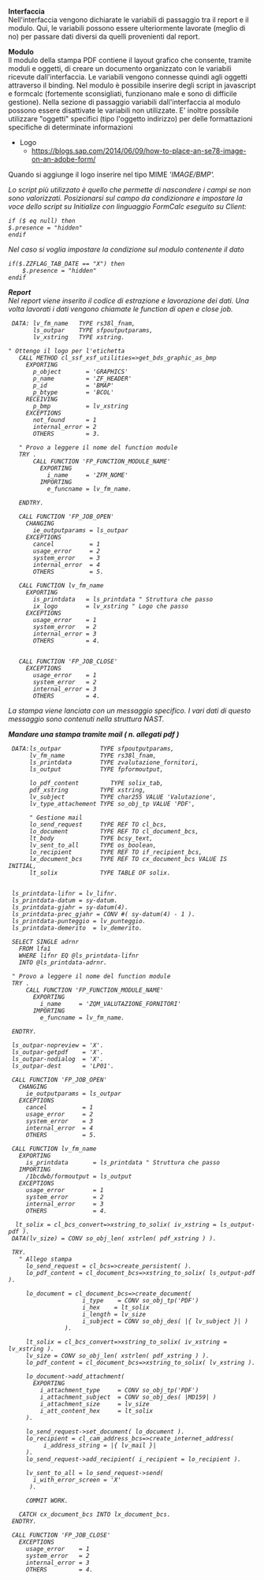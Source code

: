 **Interfaccia**</br>
Nell'interfaccia vengono dichiarate le variabili di passaggio tra il report e il modulo. Qui, le variabili possono essere ulteriormente lavorate (meglio di no) per passare dati diversi da quelli provenienti dal report.

**Modulo** </br>
Il modulo della stampa PDF contiene il layout grafico che consente, tramite moduli e oggetti, di creare un documento organizzato con le variabili ricevute dall'interfaccia. Le variabili vengono connesse quindi agli oggetti attraverso il binding. 
Nel modulo è possibile inserire degli script in javascript e formcalc (fortemente sconsigliati, funzionano male e sono di difficile gestione). Nella sezione di passaggio variabili dall'interfaccia al modulo possono essere disattivate le variabili non utilizzate. E' inoltre possibile utilizzare "oggetti" specifici (tipo l'oggetto indirizzo) per delle formattazioni specifiche di determinate informazioni
- Logo
  - https://blogs.sap.com/2014/06/09/how-to-place-an-se78-image-on-an-adobe-form/
  
Quando si aggiunge il logo inserire nel tipo MIME <i>'IMAGE/BMP'<i/>.
  
Lo script più utilizzato è quello che permette di nascondere i campi se non sono valorizzati. Posizionarsi sul campo da condizionare e impostare la voce dello script su <i>Initialize</i> con linguaggio <i>FormCalc</i> eseguito su <i>Client:</i>

```FormCalc
if ($ eq null) then
$.presence = "hidden"
endif
```
Nel caso si voglia impostare la condizione sul modulo contenente il dato
```FormCalc
if($.ZZFLAG_TAB_DATE == "X") then
	$.presence = "hidden"
endif
```
    
**Report**</br>
Nel report viene inserito il codice di estrazione e lavorazione dei dati. Una volta lavorati i dati vengono chiamate le function di open e close job.

 ```abap
  DATA: lv_fm_name   TYPE rs38l_fnam,
        ls_outpar    TYPE sfpoutputparams,
        lv_xstring   TYPE xstring.
        
 " Ottengo il logo per l'etichetta
    CALL METHOD cl_ssf_xsf_utilities=>get_bds_graphic_as_bmp
      EXPORTING
        p_object       = 'GRAPHICS'
        p_name         = 'ZF_HEADER'
        p_id           = 'BMAP'
        p_btype        = 'BCOL'
      RECEIVING
        p_bmp          = lv_xstring
      EXCEPTIONS
        not_found      = 1
        internal_error = 2
        OTHERS         = 3.
        
    " Provo a leggere il nome del function module
    TRY .
        CALL FUNCTION 'FP_FUNCTION_MODULE_NAME'
          EXPORTING
            i_name     = 'ZFM_NOME'
          IMPORTING
            e_funcname = lv_fm_name.

    ENDTRY.

    CALL FUNCTION 'FP_JOB_OPEN'
      CHANGING
        ie_outputparams = ls_outpar
      EXCEPTIONS
        cancel          = 1
        usage_error     = 2
        system_error    = 3
        internal_error  = 4
        OTHERS          = 5.

    CALL FUNCTION lv_fm_name
      EXPORTING
        is_printdata   = ls_printdata " Struttura che passo
        ix_logo        = lv_xstring " Logo che passo
      EXCEPTIONS
        usage_error    = 1
        system_error   = 2
        internal_error = 3
        OTHERS         = 4.


    CALL FUNCTION 'FP_JOB_CLOSE'
      EXCEPTIONS
        usage_error    = 1
        system_error   = 2
        internal_error = 3
        OTHERS         = 4.
 ```
 
La stampa viene lanciata con un messaggio specifico. I vari dati di questo messaggio sono contenuti nella struttura <i>NAST</i>.


**Mandare una stampa tramite mail ( n. allegati pdf )**

 ```abap
  DATA:ls_outpar           TYPE sfpoutputparams,
       lv_fm_name          TYPE rs38l_fnam,
       ls_printdata        TYPE zvalutazione_fornitori,
       ls_output           TYPE fpformoutput,

       lo_pdf_content         TYPE solix_tab,
       pdf_xstring         TYPE xstring,
       lv_subject          TYPE char255 VALUE 'Valutazione',
       lv_type_attachement TYPE so_obj_tp VALUE 'PDF',

       " Gestione mail
       lo_send_request     TYPE REF TO cl_bcs,
       lo_document         TYPE REF TO cl_document_bcs,
       lt_body             TYPE bcsy_text,
       lv_sent_to_all      TYPE os_boolean,
       lo_recipient        TYPE REF TO if_recipient_bcs,
       lx_document_bcs     TYPE REF TO cx_document_bcs VALUE IS INITIAL,
       lt_solix            TYPE TABLE OF solix.


  ls_printdata-lifnr = lv_lifnr.
  ls_printdata-datum = sy-datum.
  ls_printdata-gjahr = sy-datum(4).
  ls_printdata-prec_gjahr = CONV #( sy-datum(4) - 1 ).
  ls_printdata-punteggio = lv_punteggio.
  ls_printdata-demerito  = lv_demerito.

  SELECT SINGLE adrnr
    FROM lfa1
    WHERE lifnr EQ @ls_printdata-lifnr
    INTO @ls_printdata-adrnr.

  " Provo a leggere il nome del function module
  TRY .
      CALL FUNCTION 'FP_FUNCTION_MODULE_NAME'
        EXPORTING
          i_name     = 'ZQM_VALUTAZIONE_FORNITORI'
        IMPORTING
          e_funcname = lv_fm_name.

  ENDTRY.

  ls_outpar-nopreview = 'X'.
  ls_outpar-getpdf    = 'X'.
  ls_outpar-nodialog  = 'X'.
  ls_outpar-dest      = 'LP01'.

  CALL FUNCTION 'FP_JOB_OPEN'
    CHANGING
      ie_outputparams = ls_outpar
    EXCEPTIONS
      cancel          = 1
      usage_error     = 2
      system_error    = 3
      internal_error  = 4
      OTHERS          = 5.

  CALL FUNCTION lv_fm_name
    EXPORTING
      is_printdata       = ls_printdata " Struttura che passo
    IMPORTING
      /1bcdwb/formoutput = ls_output
    EXCEPTIONS
      usage_error        = 1
      system_error       = 2
      internal_error     = 3
      OTHERS             = 4.

   lt_solix = cl_bcs_convert=>xstring_to_solix( iv_xstring = ls_output-pdf ).
  DATA(lv_size) = CONV so_obj_len( xstrlen( pdf_xstring ) ).

  TRY.
    " Allego stampa
      lo_send_request = cl_bcs=>create_persistent( ).
      lo_pdf_content = cl_document_bcs=>xstring_to_solix( ls_output-pdf ).

      lo_document = cl_document_bcs=>create_document(
                      i_type    = CONV so_obj_tp('PDF')
                      i_hex    = lt_solix
                      i_length = lv_size
                      i_subject = CONV so_obj_des( |{ lv_subject }| )
                 ).

      lt_solix = cl_bcs_convert=>xstring_to_solix( iv_xstring = lv_xstring ).
      lv_size = CONV so_obj_len( xstrlen( pdf_xstring ) ).
      lo_pdf_content = cl_document_bcs=>xstring_to_solix( lv_xstring ).

      lo_document->add_attachment(
        EXPORTING
          i_attachment_type     = CONV so_obj_tp('PDF')
          i_attachment_subject  = CONV so_obj_des( |MD159| )
          i_attachment_size     = lv_size
          i_att_content_hex     = lt_solix
      ).

      lo_send_request->set_document( lo_document ).
      lo_recipient = cl_cam_address_bcs=>create_internet_address(
           i_address_string = |{ lv_mail }|
      ).
      lo_send_request->add_recipient( i_recipient = lo_recipient ).

      lv_sent_to_all = lo_send_request->send(
        i_with_error_screen = 'X'
       ).

      COMMIT WORK.

    CATCH cx_document_bcs INTO lx_document_bcs.
  ENDTRY.

  CALL FUNCTION 'FP_JOB_CLOSE'
    EXCEPTIONS
      usage_error    = 1
      system_error   = 2
      internal_error = 3
      OTHERS         = 4.
 ```
